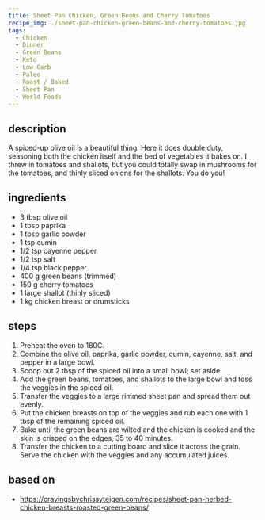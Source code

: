 ```yaml
---
title: Sheet Pan Chicken, Green Beans and Cherry Tomatoes
recipe_img: ./sheet-pan-chicken-green-beans-and-cherry-tomatoes.jpg
tags:
  - Chicken
  - Dinner
  - Green Beans
  - Keto
  - Low Carb
  - Paleo
  - Roast / Baked
  - Sheet Pan
  - World Foods
---
```


## description

A spiced-up olive oil is a beautiful thing. Here it does double duty, seasoning both the chicken itself and the bed of vegetables it bakes on. I threw in tomatoes and shallots, but you could totally swap in mushrooms for the tomatoes, and thinly sliced onions for the shallots. You do you!

## ingredients

- 3 tbsp olive oil
- 1 tbsp paprika
- 1 tbsp garlic powder
- 1 tsp cumin
- 1/2 tsp cayenne pepper
- 1/2 tsp salt
- 1/4 tsp black pepper
- 400 g green beans (trimmed)
- 150 g cherry tomatoes
- 1 large shallot (thinly sliced)
- 1 kg chicken breast or drumsticks

## steps

1. Preheat the oven to 180C.
2. Combine the olive oil, paprika, garlic powder, cumin, cayenne, salt, and pepper in a large bowl.
3. Scoop out 2 tbsp of the spiced oil into a small bowl; set aside.
4. Add the green beans, tomatoes, and shallots to the large bowl and toss the veggies in the spiced oil.
5. Transfer the veggies to a large rimmed sheet pan and spread them out evenly.
6. Put the chicken breasts on top of the veggies and rub each one with 1 tbsp of the remaining spiced oil.
7. Bake until the green beans are wilted and the chicken is cooked and the skin is crisped on the edges, 35 to 40 minutes.
8. Transfer the chicken to a cutting board and slice it across the grain. Serve the chicken with the veggies and any accumulated juices.

## based on

- https://cravingsbychrissyteigen.com/recipes/sheet-pan-herbed-chicken-breasts-roasted-green-beans/

